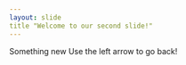 ```yaml
---
layout: slide
title "Welcome to our second slide!"
---
```

Something new
Use the left arrow to go back!
